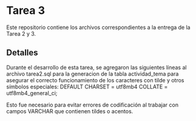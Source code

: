 # Tarea 3

Este repositorio contiene los archivos correspondientes a la entrega de la Tarea 2 y 3.

## Detalles

Durante el desarrollo de esta tarea, se agregaron las siguientes líneas al archivo tarea2.sql para la generacion de la tabla actividad_tema para asegurar el correcto funcionamiento de los caracteres con tilde y otros símbolos especiales: 
DEFAULT CHARSET = utf8mb4
COLLATE = utf8mb4_general_ci;

Esto fue necesario para evitar errores de codificación al trabajar con campos VARCHAR que contienen tildes o acentos.

